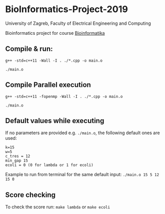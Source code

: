 # BioInformatics-Project-2019
University of Zagreb, Faculty of Electrical Engineering and Computing

Bioinformatics project for course [Bioinformatika](https://www.fer.unizg.hr/predmet/bio) 


## Compile & run:
`g++ -std=c++11 -Wall -I . ./*.cpp -o main.o `

`./main.o`


## Compile Parallel execution
`g++ -std=c++11 -fopenmp -Wall -I . ./*.cpp -o main.o`

`./main.o`

## Default values while executing
If no parameters are provided e.g. `./main.o`, the following default ones are used: 
```
k=15
w=5
c_tres = 12
min_gap 15
ecoli = 0 (0 for lambda or 1 for ecoli)
```

Example to run from terminal for the same default input:
`./main.o 15 5 12 15 0`


## Score checking
To check the score run:
`make lambda`
or
`make ecoli`
